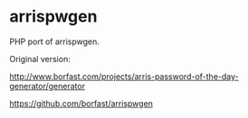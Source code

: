 # arrispwgen

PHP port of arrispwgen.

Original version:

http://www.borfast.com/projects/arris-password-of-the-day-generator/generator

https://github.com/borfast/arrispwgen
